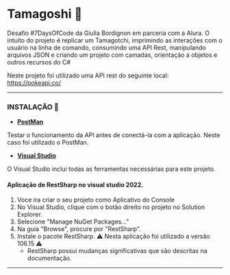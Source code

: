 # Tamagoshi 🐲
Desafio #7DaysOfCode da Giulia Bordignon em parceria com a Alura. O intuito do projeto é replicar um Tamagotchi, imprimindo as interações com o usuário na linha de comando, consumindo uma API Rest, manipulando arquivos JSON e criando um projeto com camadas, orientação a objetos e outros recursos do C#

Neste projeto foi utilizado uma API rest do seguinte local: https://pokeapi.co/

---

### INSTALAÇÃO 🥚
- **[PostMan](https://www.postman.com/)**

Testar o funcionamento da API antes de conectá-la com a aplicação. Neste caso foi utilizado o PostMan.

- **[Visual Studio](https://visualstudio.microsoft.com/pt-br/)**

O Visual Studio inclui todas as ferramentas necessárias para este projeto.

#### Aplicação de RestSharp no visual studio 2022.

1. Voce ira criar o seu projeto como Aplicativo do Console
1. No Visual Studio, clique com o botão direito no projeto no Solution Explorer.
2. Selecione "Manage NuGet Packages..."
3. Na guia "Browse", procure por "RestSharp".
4. Instale o pacote RestSharp. ⚠️ Nesta aplicação foi utilizado a versão 106.15 ⚠️
   - RestSharp possui mudanças significativas que são descritas na documentação. 
   
---
